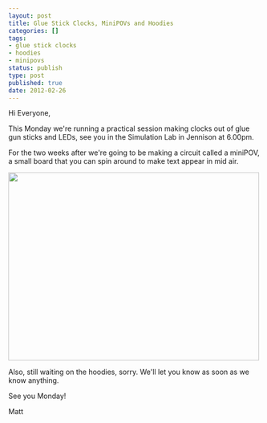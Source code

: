 ```yaml
---
layout: post
title: Glue Stick Clocks, MiniPOVs and Hoodies
categories: []
tags:
- glue stick clocks
- hoodies
- minipovs
status: publish
type: post
published: true
date: 2012-02-26
---
```

Hi Everyone,

This Monday we're running a practical session making clocks out of glue gun sticks and LEDs, see you in the Simulation Lab in Jennison at 6.00pm.

For the two weeks after we're going to be making a circuit called a miniPOV, a small board that you can spin around to make text appear in mid air.

<img class="aligncenter" src="http://farm5.static.flickr.com/4039/4438464174_e61ff96ffb.jpg" alt="" width="500" height="375" />

Also, still waiting on the hoodies, sorry. We'll let you know as soon as we know anything.

See you Monday!

Matt
